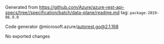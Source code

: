 Generated from https://github.com/Azure/azure-rest-api-specs/tree//specification/batch/data-plane/readme.md tag: `package-2019-06.9.0`

Code generator @microsoft.azure/autorest.go@2.1.168

No exported changes